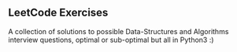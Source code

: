 ## LeetCode Exercises

A collection of solutions to possible Data-Structures and Algorithms interview questions, optimal
or sub-optimal but all in Python3 :)
